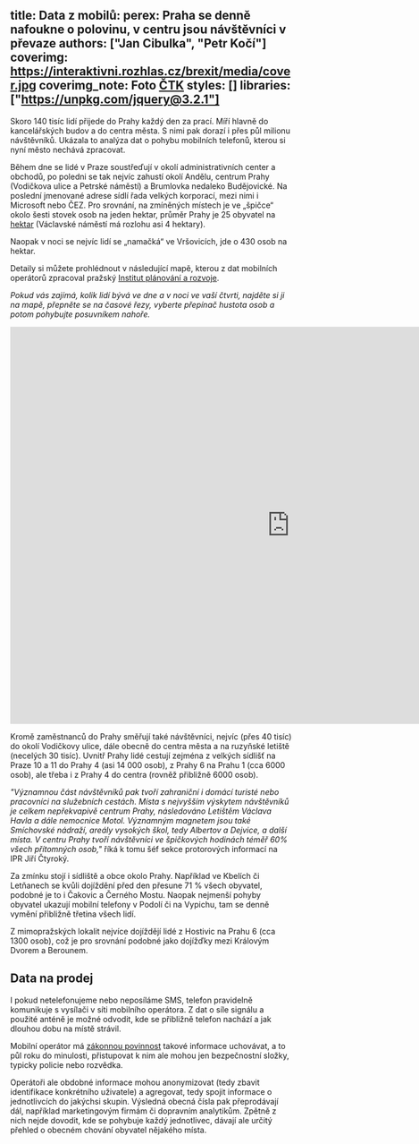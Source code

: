 title: Data z mobilů:
perex: Praha se denně nafoukne o polovinu, v centru jsou návštěvníci v převaze
authors: ["Jan Cibulka", "Petr Kočí"]
coverimg: https://interaktivni.rozhlas.cz/brexit/media/cover.jpg
coverimg_note: Foto <a href='#'>ČTK</a>
styles: []
libraries: ["https://unpkg.com/jquery@3.2.1"]
---

Skoro 140 tisíc lidí přijede do Prahy každý den za prací. Míří hlavně do kancelářských budov a do centra města. S nimi pak dorazí i přes půl milionu návštěvníků. Ukázala to analýza dat o pohybu mobilních telefonů, kterou si nyní město nechává zpracovat.

Během dne se lidé v Praze soustřeďují v okolí administrativních center a obchodů, po poledni se tak nejvíc zahustí okolí Andělu, centrum Prahy (Vodičkova ulice a Petrské náměstí) a Brumlovka nedaleko Budějovické. Na poslední jmenované adrese sídlí řada velkých korporací, mezi nimi i Microsoft nebo ČEZ. Pro srovnání, na zmíněných místech je ve „špičce“ okolo šesti stovek osob na jeden hektar, průměr Prahy je 25 obyvatel na [hektar](https://cs.wikipedia.org/wiki/Hektar) (Václavské náměstí má rozlohu asi 4 hektary).

Naopak v noci se nejvíc lidí se „namačká“ ve Vršovicích, jde o 430 osob na hektar.

Detaily si můžete prohlédnout v následující mapě, kterou z dat mobilních operátorů zpracoval pražský [Institut plánování a rozvoje](http://www.iprpraha.cz/).

_Pokud vás zajímá, kolik lidí bývá ve dne a v noci ve vaší čtvrti, najděte si ji na mapě, přepněte se na časové řezy, vyberte přepínač hustota osob a potom pohybujte posuvníkem nahoře._

<iframe src="https://app.iprpraha.cz/apl/app/dynamika-obyvatelstva/#" width="1000" height="710" scrolling="no" frameborder="0"></iframe>

Kromě zaměstnanců do Prahy směřují také návštěvníci, nejvíc (přes 40 tisíc) do okolí Vodičkovy ulice, dále obecně do centra města a na ruzyňské letiště (necelých 30 tisíc). Uvnitř Prahy lidé cestují zejména z velkých sídlišť na Praze 10 a 11 do Prahy 4 (asi 14 000 osob), z Prahy 6 na Prahu 1 (cca 6000 osob), ale třeba i z Prahy 4 do centra (rovněž přibližně 6000 osob).

_"Významnou část návštěvníků pak tvoří zahraniční i domácí turisté nebo pracovníci na služebních cestách. Místa s nejvyšším výskytem návštěvníků je celkem nepřekvapivě centrum Prahy, následováno Letištěm Václava Havla a dále nemocnice Motol. Významným magnetem jsou také Smíchovské nádraží, areály vysokých škol, tedy Albertov a Dejvice, a další místa. V centru Prahy tvoří návštěvníci ve špičkových hodinách téměř 60% všech přítomných osob,"_ říká k tomu šéf sekce protorových informací na IPR Jiří Čtyroký.

Za zmínku stojí i sídliště a obce okolo Prahy. Například ve Kbelích či Letňanech se kvůli dojíždění před den přesune 71 % všech obyvatel, podobné je to i Čakovic a Černého Mostu. Naopak nejmenší pohyby obyvatel ukazují mobilní telefony v Podolí či na Vypichu, tam se denně vymění přibližně třetina všech lidí. 

Z mimopražských lokalit nejvíce dojíždějí lidé z Hostivic na Prahu 6 (cca 1300 osob), což je pro srovnání podobné jako dojížďky mezi Královým Dvorem a Berounem.

## Data na prodej

I pokud netelefonujeme nebo neposíláme SMS, telefon pravidelně komunikuje s vysílači v síti mobilního operátora. Z dat o síle signálu a použité anténě je možné odvodit, kde se přibližně telefon nachází a jak dlouhou dobu na místě strávil.

Mobilní operátor má [zákonnou povinnost](https://www.zakonyprolidi.cz/cs/2005-127/zneni-20160919#p97-3) takové informace uchovávat, a to půl roku do minulosti, přistupovat k nim ale mohou jen bezpečnostní složky, typicky policie nebo rozvědka.

Operátoři ale obdobné informace mohou anonymizovat (tedy zbavit identifikace konkrétního uživatele) a agregovat, tedy spojit informace o jednotlivcích do jakýchsi skupin. Výsledná obecná čísla pak přeprodávají dál, například marketingovým firmám či dopravním analytikům. Zpětně z nich nejde dovodit, kde se pohybuje každý jednotlivec, dávají ale určitý přehled o obecném chování obyvatel nějakého místa.